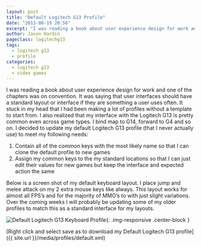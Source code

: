 ```yaml
---
layout: post
title: "Default Logitech G13 Profile"
date: "2013-08-19 20:56"
excerpt: "I was reading a book about user experience design for work and one of the chapters was on convention. It was saying that user interfaces should have a standard layout or interface if they are something a user uses often. It stuck in my head that I had been making a lot of profiles without a template to start from."
author: Jason Hardin
pageclass: logitechg13
tags:
  - logitech g13
  - profile
categories:
  - logitech g13
  - video games
---
```

I was reading a book about user experience design for work and one of the chapters was on convention. It was saying that user interfaces should have a standard layout or interface if they are something a user uses often. It stuck in my head that I had been making a lot of profiles without a template to start from. I also realized that my interface with the Logitech G13 is pretty common even across game types. I bind map to G14, forward to G4 and so on. I decided to update my default Logitech G13 profile (that I never actually use) to meet my following needs:

1. Contain all of the common keys with the most likely name so that I can clone the default profile to new games
1. Assign my common keys to the my standard locations so that I can just edit their values for new games but keep the interface and expected action the same

Below is a screen shot of my default keyboard layout. I place jump and melee attack on my 2 extra mouse keys like always. This layout works for almost all FPS’s and for the majority of MMO’s to with just slight variations. Over the coming weeks I will probably be updating some of my older profiles to match this as a standard interface for my layouts.

![Default Logitech G13 Keyboard Profile]({{site.url}}/media/profiles/default_keyboard_layout.png){: .img-responsive  .center-block }

[Right click and select save as to download my Default Logitech G13 profile]({{ site.url }}/media/profiles/default.xml)
